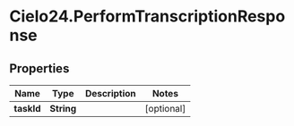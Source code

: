# Cielo24.PerformTranscriptionResponse

## Properties

Name | Type | Description | Notes
------------ | ------------- | ------------- | -------------
**taskId** | **String** |  | [optional] 


